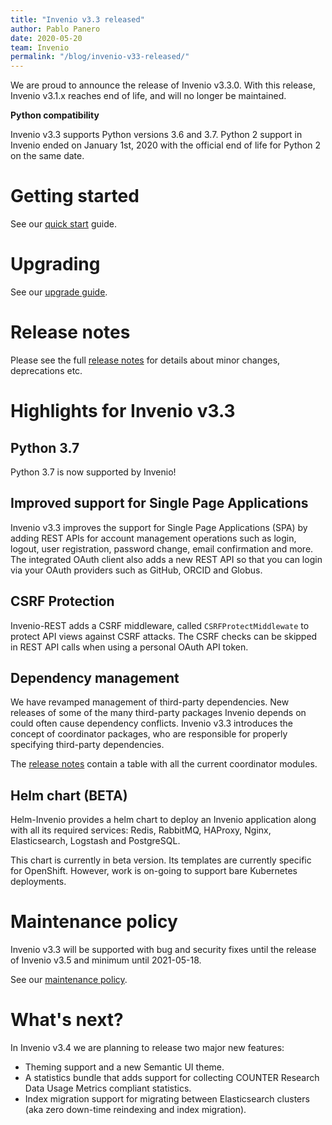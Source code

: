 ```yaml
---
title: "Invenio v3.3 released"
author: Pablo Panero
date: 2020-05-20
team: Invenio
permalink: "/blog/invenio-v33-released/"
---
```


We are proud to announce the release of Invenio v3.3.0. With this release,
Invenio v3.1.x reaches end of life, and will no longer be maintained.

**Python compatibility**

Invenio v3.3 supports Python versions 3.6 and 3.7. Python 2 support in Invenio
ended on January 1st, 2020 with the official end of life for Python 2 on the
same date.

# Getting started

See our [quick start](https://invenio.readthedocs.io/en/maint-3.3/quickstart/quickstart.html) guide.

# Upgrading

See our [upgrade guide](https://invenio.readthedocs.io/en/maint-3.3/upgrading.html).

# Release notes

Please see the full [release notes](https://invenio.readthedocs.io/en/maint-3.3/releases/v3.3.0.html) for
details about minor changes, deprecations etc.

# Highlights for Invenio v3.3

## Python 3.7

Python 3.7 is now supported by Invenio!

## Improved support for Single Page Applications

Invenio v3.3 improves the support for Single Page Applications (SPA) by adding
REST APIs for account management operations such as login, logout, user registration,
password change, email confirmation and more. The integrated OAuth client
also adds a new REST API so that you can login via your OAuth providers such
as GitHub, ORCID and Globus.

## CSRF Protection

Invenio-REST adds a CSRF middleware, called `CSRFProtectMiddlewate` to protect
API views against CSRF attacks. The CSRF checks can be skipped in REST API
calls when using a personal OAuth API token.

## Dependency management

We have revamped management of third-party dependencies. New releases
of some of the many third-party packages Invenio depends on could often
cause dependency conflicts. Invenio v3.3 introduces the concept of coordinator
packages, who are responsible for properly specifying third-party dependencies.

The [release notes](https://invenio.readthedocs.io/en/maint-3.3/releases/v3.3.0.html)
contain a table with all the current coordinator modules.

## Helm chart (BETA)

Helm-Invenio provides a helm chart to deploy an Invenio application along with
all its required services: Redis, RabbitMQ, HAProxy, Nginx, Elasticsearch,
Logstash and PostgreSQL.

This chart is currently in beta version. Its templates are currently specific
for OpenShift. However, work is on-going to support bare Kubernetes deployments.

# Maintenance policy

Invenio v3.3 will be supported with bug and security fixes until the release of
Invenio v3.5 and minimum until 2021-05-18.

See our [maintenance policy](https://invenio.readthedocs.io/en/maint-3.3/releases/maintenance-policy.html).

# What's next?

In Invenio v3.4 we are planning to release two major new features:

- Theming support and a new Semantic UI theme.
- A statistics bundle that adds support for collecting COUNTER Research Data Usage Metrics compliant statistics.
- Index migration support for migrating between Elasticsearch clusters (aka zero down-time reindexing and index migration).